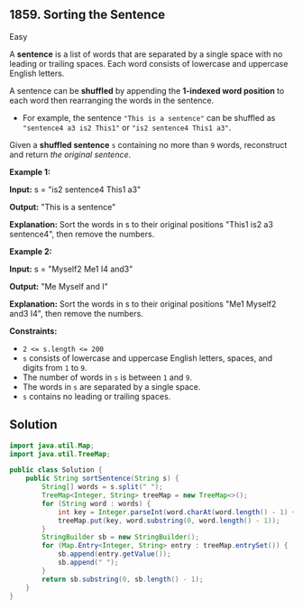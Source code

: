 ## 1859\. Sorting the Sentence

Easy

A **sentence** is a list of words that are separated by a single space with no leading or trailing spaces. Each word consists of lowercase and uppercase English letters.

A sentence can be **shuffled** by appending the **1-indexed word position** to each word then rearranging the words in the sentence.

*   For example, the sentence `"This is a sentence"` can be shuffled as `"sentence4 a3 is2 This1"` or `"is2 sentence4 This1 a3"`.

Given a **shuffled sentence** `s` containing no more than `9` words, reconstruct and return _the original sentence_.

**Example 1:**

**Input:** s = "is2 sentence4 This1 a3"

**Output:** "This is a sentence"

**Explanation:** Sort the words in s to their original positions "This1 is2 a3 sentence4", then remove the numbers.

**Example 2:**

**Input:** s = "Myself2 Me1 I4 and3"

**Output:** "Me Myself and I"

**Explanation:** Sort the words in s to their original positions "Me1 Myself2 and3 I4", then remove the numbers.

**Constraints:**

*   `2 <= s.length <= 200`
*   `s` consists of lowercase and uppercase English letters, spaces, and digits from `1` to `9`.
*   The number of words in `s` is between `1` and `9`.
*   The words in `s` are separated by a single space.
*   `s` contains no leading or trailing spaces.

## Solution

```java
import java.util.Map;
import java.util.TreeMap;

public class Solution {
    public String sortSentence(String s) {
        String[] words = s.split(" ");
        TreeMap<Integer, String> treeMap = new TreeMap<>();
        for (String word : words) {
            int key = Integer.parseInt(word.charAt(word.length() - 1) + "");
            treeMap.put(key, word.substring(0, word.length() - 1));
        }
        StringBuilder sb = new StringBuilder();
        for (Map.Entry<Integer, String> entry : treeMap.entrySet()) {
            sb.append(entry.getValue());
            sb.append(" ");
        }
        return sb.substring(0, sb.length() - 1);
    }
}
```